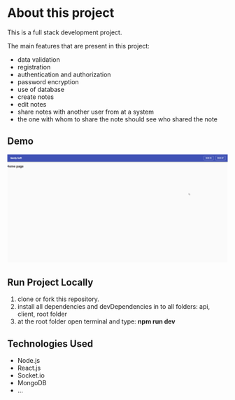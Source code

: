 # About this project

This is a full stack development project.

The main features that are present in this project:

- data validation
- registration
- authentication and authorization
- password encryption
- use of database
- create notes
- edit notes
- share notes with another user from at a system
- the one with whom to share the note should see who shared the note

## Demo

![Farmers Market Finder - Animated gif demo](demo/demo.gif)

## Run Project Locally

1. clone or fork this repository.
2. install all dependencies and devDependencies in to all folders: api, client, root folder
3. at the root folder open terminal and type: **npm run dev**

## Technologies Used

- Node.js
- React.js
- Socket.io
- MongoDB
- ...
